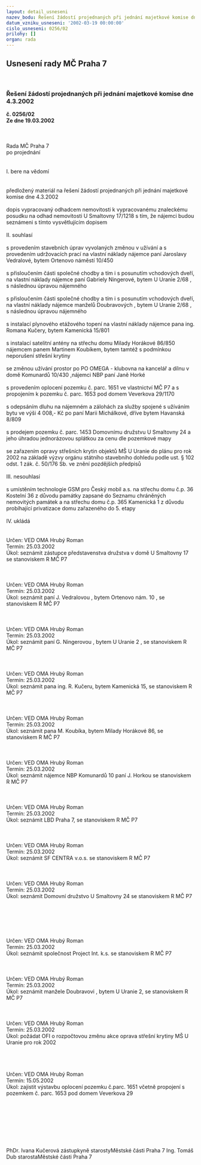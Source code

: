 ```yaml
---
layout: detail_usneseni
nazev_bodu: Řešení žádostí projednaných při jednání majetkové komise dne 4.3.2002
datum_vzniku_usneseni: '2002-03-19 00:00:00'
cislo_usneseni: 0256/02
prilohy: []
organ: rada
---
```

<div id="ucUsn_pList" class="usn">
	<span><h2>Usnesení rady MČ Praha 7 </h2>
<br></span><div class="standBody">
<span><h3>Řešení žádostí projednaných při jednání majetkové komise dne 4.3.2002</h3></span><div class="center">
		<strong>č. 0256/02</strong><br>
	</div>
<div class="center">
		<strong>Ze dne 19.03.2002</strong><br><br>
	</div>
<br><br>Rada MČ Praha 7<br>po projednání<br><br><br>I.	bere na vědomí<br><br> <br>předložený materiál na řešení žádostí projednaných při jednání majetkové komise dne 4.3.2002<br><br>dopis vypracovaný odhadcem nemovitosti k vypracovanému znaleckému posudku na odhad nemovitosti U Smaltovny 17/1218 s tím, že nájemci budou seznámeni s tímto vysvětlujícím dopisem<br><br>II.	souhlasí <br><br>s provedením stavebních úprav vyvolaných změnou v užívání a s provedením udržovacích prací na vlastní náklady nájemce paní Jaroslavy Vedralové, bytem Ortenovo náměstí 10/450<br><br>s přisloučením části společné chodby a tím i s posunutím vchodových dveří, na vlastní náklady nájemce paní Gabriely Ningerové, bytem U Uranie 2/68 , s následnou úpravou nájemného<br><br>s přisloučením části společné chodby a tím i s posunutím vchodových dveří, na vlastní náklady nájemce manželů Doubravových , bytem U Uranie 2/68 , s následnou úpravou nájemného<br><br>s instalací  plynového etážového topení na vlastní náklady nájemce pana ing. Romana Kučery, bytem Kamenická 15/801<br><br>s instalací satelitní antény na střechu domu Milady Horákové 86/850 nájemcem panem Martinem Koubíkem, bytem tamtéž s podmínkou neporušení střešní krytiny<br><br>se změnou užívání prostor po PO OMEGA - klubovna na kancelář a dílnu v domě Komunardů 10/430 ,nájemci NBP paní Janě Horké<br><br>s provedením oplocení pozemku č. parc. 1651 ve vlastnictví MČ P7 a s propojením k pozemku č. parc. 1653 pod domem Veverkova 29/1170<br><br>s odepsáním dluhu na nájemném a zálohách za služby spojené s užíváním bytu ve výši 4 008,- Kč po paní Marii Michálkové, dříve bytem Havanská 8/809<br><br>s prodejem pozemku č. parc. 1453 Domovnímu družstvu U Smaltovny 24 a jeho úhradou jednorázovou splátkou  za cenu dle pozemkové mapy<br><br>se zařazením opravy střešních krytin objektů MŠ U Uranie do plánu  pro rok 2002 na základě výzvy orgánu státního stavebního dohledu podle ust. § 102 odst. 1 zák. č. 50/176 Sb. ve znění pozdějších předpisů		<br><br>III.	nesouhlasí<br><br>s umístěním technologie GSM pro Český mobil a.s. na střechu domu č.p. 36 Kostelní 36 z důvodu památky zapsané do Seznamu chráněných nemovitých památek a na střechu domu č.p. 365 Kamenická 1 z důvodu probíhající privatizace domu zařazeného do 5. etapy<br><br>IV.	ukládá <br><br> <br>Určen:	VED OMA Hrubý Roman<br>Termín: 25.03.2002<br>Úkol:	seznámit zástupce představenstva družstva v domě U Smaltovny 17 se stanoviskem R MČ P7<br> <br><br> <br>Určen:	VED OMA Hrubý Roman<br>Termín: 25.03.2002<br>Úkol:	seznámit paní J. Vedralovou , bytem Ortenovo nám. 10 , se stanoviskem R MČ P7<br> <br><br> <br>Určen:	VED OMA Hrubý Roman<br>Termín: 25.03.2002<br>Úkol:	seznámit paní G. Ningerovou , bytem U Uranie 2 , se stanoviskem R MČ P7<br> <br><br> <br>Určen:	VED OMA Hrubý Roman<br>Termín: 25.03.2002<br>Úkol:	seznámit pana ing. R. Kučeru, bytem Kamenická 15, se stanoviskem R MČ P7<br> <br><br> <br>Určen:	VED OMA Hrubý Roman<br>Termín: 25.03.2002<br>Úkol:	seznámit pana M. Koubíka, bytem Milady Horákové 86, se stanoviskem R MČ P7<br> <br><br> <br>Určen:	VED OMA Hrubý Roman<br>Termín: 25.03.2002<br>Úkol:	seznámit nájemce NBP Komunardů 10 paní  J. Horkou se stanoviskem R MČ P7<br> <br><br> <br>Určen:	VED OMA Hrubý Roman<br>Termín: 25.03.2002<br>Úkol:	seznámit LBD Praha 7, se stanoviskem R MČ P7<br> <br><br> <br>Určen:	VED OMA Hrubý Roman<br>Termín: 25.03.2002<br>Úkol:	seznámit SF CENTRA v.o.s. se stanoviskem R MČ P7<br> <br><br> <br>Určen:	VED OMA Hrubý Roman<br>Termín: 25.03.2002<br>Úkol:	seznámit Domovní družstvo U Smaltovny 24 se stanoviskem R MČ P7<br> <br><br><br><br><br> <br>Určen:	VED OMA Hrubý Roman<br>Termín: 25.03.2002<br>Úkol:	seznámit společnost Project Int. k.s. se stanoviskem R MČ P7<br> <br><br> <br>Určen:	VED OMA Hrubý Roman<br>Termín: 25.03.2002<br>Úkol:	seznámit manžele Doubravovi , bytem U Uranie 2, se stanoviskem R MČ P7<br> <br><br> <br>Určen:	VED OMA Hrubý Roman<br>Termín: 25.03.2002<br>Úkol:	požádat OFI o rozpočtovou změnu akce oprava střešní krytiny MŠ U Uranie pro rok 2002<br> <br><br><br> <br>Určen:	VED OMA Hrubý Roman<br>Termín: 15.05.2002<br>Úkol:	zajistit výstavbu oplocení pozemku č.parc. 1651 včetně propojení s pozemkem č. parc. 1653 pod domem Veverkova 29<br> <br><br><br><br><br><br> <br>	<br>PhDr. Ivana Kučerová zástupkyně starostyMěstské části Praha 7	Ing. Tomáš Dub starostaMěstské části Praha 7<br>	<br><br>
</div>
</div>